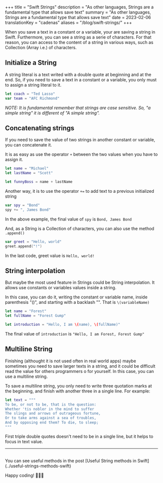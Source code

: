 +++
title = "Swift Strings"
description = "As other languages, Strings are a fundamental type that allows save text"
summary = "As other languages, Strings are a fundamental type that allows save text"
date = 2023-02-06
translationKey = "cadenas"
aliases = "/blog/swift-strings/"
+++

When you save a text in a constant or a variable, your are saving a string in Swift. Furthermore, you can see a string as a serie of characters. For that reason, you can access to the content of a string in various ways, such as Collection (Array i.e.) of characters.

## Initialize a String
A string literal is a text writed with a double quote at beginning and at the end. So, if you need to save a text in a constant or a variable, you only must to assign a string literal to it.

```swift
let coach = "Ted Lasso"
var team = "AFC Richmond"
```

*NOTE: It is fundamental remember that strings are case sensitive. So, "a simple string" it is different of "A simple string".*

## Concatenating strings
If you need to save the value of two strings in another constant or variable, you can concatenate it.

It is as easy as use the operator `+` between the two values when you have to assign it.

```swift
let name = "Michael"
let lastName = "Scott"

let funnyBoss = name + lastName
```

Another way, it is to use the operator `+=` to add text to a previous initialized string
```swift
var spy = "Bond"
spy += ", James Bond"
```
In the above example, the final value of `spy` is `Bond, James Bond`

And, as a String is a Collection of characters, you can also use the method `.append()`
```swift
var greet = "Hello, world"
greet.append("!")
```
In the last code, greet value is `Hello, world!`

## String interpolation
But maybe the most used feature in Strings could be String interpolation. It allows use constants or variables values inside a string.

In this case, you can do it, writing the constant or variable name, inside parenthesis "()", and starting with a backlash "\". That is `\(variableName)`

```swift
let name = "Forest"
let fullName = "Forest Gump"

let introduction = "Hello, I am \(name), \(fullName)"
```
The final value of `introduction` is `"Hello, I am Forest, Forest Gump"`

## Multiline String
Finishing (althought it is not used often in real world apps) maybe sometimes you need to save larger texts in a string, and it could be difficult read the value for others programmers o for yourself. In this case, you can use a multiline string. 

To save a multiline string, you only need to write three quotation marks at the beginning, and finish with another three in a single line. For example:

```swift
let text = """
To be, or not to be, that is the question:
Whether 'tis nobler in the mind to suffer
The slings and arrows of outrageous fortune,
Or to take arms against a sea of troubles,
And by opposing end them? To die, to sleep;
"""
```

First triple double quotes doesn't need to be in a single line, but it helps to focus in text value.

***
<br/>
You can see useful methods in the post [Useful String methods in Swift](../useful-strings-methods-swift)

Happy coding! 👨🏻‍💻
